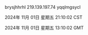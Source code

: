 brysjhhrhl 219.139.197.74 yqqlmgsycl

2024年 11月 01日 星期五 21:10:02 CST

2024年 11月 01日 星期五 13:10:02 GMT
